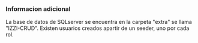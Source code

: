 ### Informacion adicional
La base de datos de SQLserver se encuentra en la carpeta "extra" se llama "IZZI-CRUD".
Existen usuarios creados apartir de un seeder, uno por cada rol.
